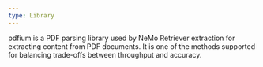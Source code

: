 ```yaml
---
type: Library
---
```


pdfium is a PDF parsing library used by NeMo Retriever extraction for extracting content from PDF documents. It is one of the methods supported for balancing trade-offs between throughput and accuracy.